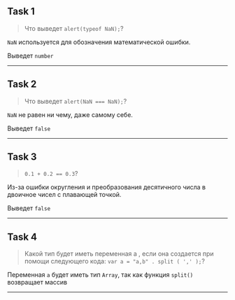 ## Task 1
> Что выведет `alert(typeof NaN);`?

`NaN` используется для обозначения математической ошибки.

Выведет `number`
***

## Task 2
> Что выведет `alert(NaN === NaN);`?

`NaN` не равен ни чему, даже самому себе.

Выведет `false`
***

## Task 3
> `0.1 + 0.2 == 0.3`?

Из-за ошибки округления и преобразования десятичного числа в двоичное чисел с плавающей точкой.

Выведет `false`
***

## Task 4
> Какой тип будет иметь переменная a , если она создается при помощи следующего кода: `var a = "a,b" . split ( ',' );`?

Переменная `a` будет иметь тип `Array`, так как функция `split()` возвращает массив

***
